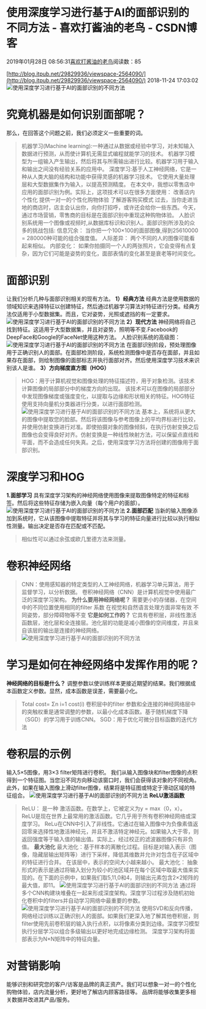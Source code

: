 
# 使用深度学习进行基于AI的面部识别的不同方法 - 喜欢打酱油的老鸟 - CSDN博客


2019年01月28日 08:56:31[喜欢打酱油的老鸟](https://me.csdn.net/weixin_42137700)阅读数：85


[http://blog.itpub.net/29829936/viewspace-2564090/](http://blog.itpub.net/29829936/viewspace-2564090/)
2018-11-24 17:03:02
![使用深度学习进行基于AI的面部识别的不同方法](http://p1.pstatp.com/large/pgc-image/0c2cbb74e84d4719acd90690e174fc15)

# 究竟机器是如何识别面部呢？
那么，在回答这个问题之前，我们必须定义一些重要的词。
> 机器学习(Machine learning):一种通过从数据或经验中学习，对未知输入数据进行预测，从而使计算机无需显式编程就能学习的技术。
机器学习模型为一组输入产生输出，然后将其与所需输出进行比较。机器学习用于输入和输出之间没有经验关系的应用中。
> 深度学习:基于人工神经网络，它是一种从人类大脑的结构和功能中获得灵感的机器学习技术。
它使用大量处理层和大型数据集作为输入，以提高预测精度。
在本文中，我想以零售店中应用的面部识别为例。实际上，这项技术可以在很多方面使用：
改善店内个性化
提供一对一的个性化购物体验
了解游客购买模式
过去，当你走进当地的商店时，店主会认出你，向你打招呼，或许还会给你一些东西。今天，通过市场营销，零售商的目标是在面部识别中重现这种购物体验。
人脸识别系统用一个图像或视频时,从数据库标识和识别人。面部识别所涉及的众多的挑战包括:
信息冗余： 当你把一个100×100的面部图像,得到25610000 = 280000种可能的组合强度值。
人际差异： 两个不同的人的图像可能看起来相似。
内部变化： 如果你拍摄同一个人的两张照片，它会变得有点复杂，因为它们可能是姿势的变化，面部表情的变化甚至是衰老等时间变化。
# 面部识别
让我们分析几种与面部识别相关的现有方法。
**1）经典方法**
经典方法是使用数据的领域知识来选择特征以创建特征，然后通过机器学习算法对特征进行分类。经典方法仅适用于小型数据集。而且，它对姿势，光照或遮挡的有一定要求。
![使用深度学习进行基于AI的面部识别的不同方法](http://p1.pstatp.com/large/pgc-image/ff62131520d245a8b20fdbd747e93b0a)
**2）现代方法**
神经网络将自己找到特征。这适用于大型数据集，并且对姿势，照明等不变.Facebook的DeepFace和Google的FaceNet使用这种方法。
人脸识别系统的高级图：
![使用深度学习进行基于AI的面部识别的不同方法](http://p3.pstatp.com/large/pgc-image/364bc955d8c34fe79141c026e09a1e6e)
在面部识别阶段，预处理图像用于正确识别人的面部。在面部检测阶段，系统检测图像中是否存在面部，并且如果存在面部，则绘制图像的面部标志并执行面部对齐。然后使用深度学习技术来识别该人是谁。
**3）方向梯度直方图（HOG）**
> HOG：用于计算机视觉和图像处理的特征描述符，用于对象检测。该技术计算图像的局部部分中的梯度方向的出现。
该技术可以在图像的局部部分中发现图像梯度或强度变化，以提取与边缘和形状相关的特征。HOG特征使用支持向量机分类器进行分类，以进行面部检测。
![使用深度学习进行基于AI的面部识别的不同方法](http://p1.pstatp.com/large/pgc-image/fbe9eae52166463081a653f4acbf593c)
基本上，系统将从更大的图像中提取您的脸部。然后将该图像与参考图像上的平均界标进行比较，并使用仿射变换进行对准。即使拍摄对象的图像倾斜，在执行仿射变换之后图像也会变得良好对齐。仿射变换是一种线性映射方法，可以保留点直线和平面，而不会造成任何失真。之后，使用深度学习方法将创建的图像用于面部识别。
# 深度学习和HOG
**1.面部学习**
具有深度学习架构的神经网络使用图像来提取图像特定的特征和标签。然后将这些特征存储为嵌入向量（每个用户的面部）。
![使用深度学习进行基于AI的面部识别的不同方法](http://p3.pstatp.com/large/pgc-image/230e2933d9114de8bf3bd4a6488e0149)
**2.面部匹配**
当新的输入图像添加到系统时，它从该图像中提取特征并将其与学习的特征向量进行比较以执行相似性测量。输出决定是否存在匹配或不匹配。
> 相似性可以通过余弦或欧几里德方法来测量。

# 卷积神经网络
> CNN：使用感知器的特定类型的人工神经网络，机器学习单元算法，用于监督学习，以分析数据。
卷积神经网络（CNN）是计算机视觉中使用最广泛的深度学习架构。
**为什么要用神经网络呢？**
需要更小的存储器，在空间中的不同位置使用相同的filter 系数
在视觉和自然语言处理方面非常有效
不同姿势，部分障碍物等不变
**它是如何工作的？**
它具有卷积层，非线性激活函数层，池化层和全连接层。池化层的功能是减小图像的空间维度，并且来自该层的输出是连接的神经网络。
![使用深度学习进行基于AI的面部识别的不同方法](http://p1.pstatp.com/large/pgc-image/a298fe6b58984d26b88c9b2a12ce9524)

# 学习是如何在神经网络中发挥作用的呢？
**神经网络的目标是什么？**
调整参数以使训练样本更接近期望的结果。我们根据成本函数定义参数。显然，成本函数是误差，需要最小化。
> Total cost= Σn i=1 cost(i)
卷积层中的filter 参数和全连接的神经网络层中的突触权重是通常调整的参数，以最小化成本函数。基于随机梯度下降（SGD）的学习用于训练CNN。
> SGD：用于优化可微分目标函数的迭代方法

# 卷积层的示例
输入5×5图像，用3×3 filter矩阵进行卷积。
我们从输入图像块和filter图像的点积得到一个特征图。当您沿不同方向移动该窗口时，我们会获得该对象的不同视角。此外，如果在输入图像上滑动filter图像，结果将是特征图或特定于滑动区域的特征组合。
![使用深度学习进行基于AI的面部识别的不同方法](http://p1.pstatp.com/large/pgc-image/d97dfc48eca84cf887d3d640bfd2628c)
**ReLU激活函数**
> ReLU： 是一种 激活函数。在数学上，它被定义为y = max（0，x）。
ReLU是现在世界上最常用的激活函数。它几乎用于所有卷积神经网络或深度学习。
ReLu在CNN中引入了非线性。它通过在输入图像中为负像素值返回零来选择性地激活神经元，并且不激活特定神经元。如果输入大于零，则返回强度等于输入值的输出值。实际上，经过校正的滤波器图像只有非负值。
**最大池化**
> 最大池化：基于样本的离散化过程。目标是对输入表示（图像，隐藏层输出矩阵等）进行下采样，降低其维数并允许对包含在子区域中的特征进行合并。
在该层中，表示的空间大小越来越小。
最大池化：
抽象形式的表示是通过将输入划分为较小的池区域并在每个区域中取最大值来实现的。在下面的示例中，如果我们取5,11,0和4，则输出元素包含2×2矩阵的最大值，即11。
![使用深度学习进行基于AI的面部识别的不同方法](http://p3.pstatp.com/large/pgc-image/243aa4205b3f40d1ad13fcc1b4d62b6f)
通过将多个CNN构建块堆叠在一起来形成深度架构。深度学习过程涉及随机初始化卷积中的filters并自动学习网络中最重要的参数。
![使用深度学习进行基于AI的面部识别的不同方法](http://p1.pstatp.com/large/pgc-image/11e0e1c49d504b11beee4adcddbe8dbe)
使用SVD和反向传播，网络经过训练以正确识别人的面部。如果我们更深入地了解其他卷积层，则filter使用先前卷积层的输入执行点积，以将像素分类到边缘。深度学习模型执行分层学习以组合多级输出以更好地完成边缘检测。
深度学习架构将面部表示为N×N矩阵中的特征向量。
# 对营销影响
能够识别和研究您的客户/访客是品牌的真正资产。我们可以想象一对一的个性化购物体验，店内流量分析，更好地了解店内顾客路径等。
品牌将能够收集更多相关数据并改进其产品/服务。

